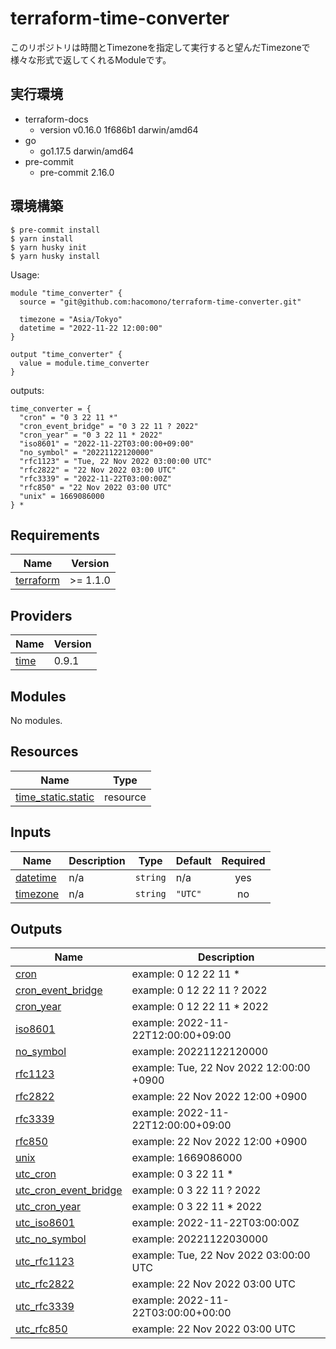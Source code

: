# terraform-time-converter

このリポジトリは時間とTimezoneを指定して実行すると望んだTimezoneで様々な形式で返してくれるModuleです。

## 実行環境
- terraform-docs
  - version v0.16.0 1f686b1 darwin/amd64
- go
  - go1.17.5 darwin/amd64
- pre-commit
  - pre-commit 2.16.0

## 環境構築

```
$ pre-commit install
$ yarn install
$ yarn husky init
$ yarn husky install
```

<!-- BEGINNING OF PRE-COMMIT-TERRAFORM DOCS HOOK -->
Usage:

```
module "time_converter" {
  source = "git@github.com:hacomono/terraform-time-converter.git"

  timezone = "Asia/Tokyo"
  datetime = "2022-11-22 12:00:00"
}

output "time_converter" {
  value = module.time_converter
}
```
outputs:
```
time_converter = {
  "cron" = "0 3 22 11 *"
  "cron_event_bridge" = "0 3 22 11 ? 2022"
  "cron_year" = "0 3 22 11 * 2022"
  "iso8601" = "2022-11-22T03:00:00+09:00"
  "no_symbol" = "20221122120000"
  "rfc1123" = "Tue, 22 Nov 2022 03:00:00 UTC"
  "rfc2822" = "22 Nov 2022 03:00 UTC"
  "rfc3339" = "2022-11-22T03:00:00Z"
  "rfc850" = "22 Nov 2022 03:00 UTC"
  "unix" = 1669086000
} *
```

## Requirements

| Name | Version |
|------|---------|
| <a name="requirement_terraform"></a> [terraform](#requirement\_terraform) | >= 1.1.0 |

## Providers

| Name | Version |
|------|---------|
| <a name="provider_time"></a> [time](#provider\_time) | 0.9.1 |

## Modules

No modules.

## Resources

| Name | Type |
|------|------|
| [time_static.static](https://registry.terraform.io/providers/hashicorp/time/latest/docs/resources/static) | resource |

## Inputs

| Name | Description | Type | Default | Required |
|------|-------------|------|---------|:--------:|
| <a name="input_datetime"></a> [datetime](#input\_datetime) | n/a | `string` | n/a | yes |
| <a name="input_timezone"></a> [timezone](#input\_timezone) | n/a | `string` | `"UTC"` | no |

## Outputs

| Name | Description |
|------|-------------|
| <a name="output_cron"></a> [cron](#output\_cron) | example: 0 12 22 11 * |
| <a name="output_cron_event_bridge"></a> [cron\_event\_bridge](#output\_cron\_event\_bridge) | example: 0 12 22 11 ? 2022 |
| <a name="output_cron_year"></a> [cron\_year](#output\_cron\_year) | example: 0 12 22 11 * 2022 |
| <a name="output_iso8601"></a> [iso8601](#output\_iso8601) | example: 2022-11-22T12:00:00+09:00 |
| <a name="output_no_symbol"></a> [no\_symbol](#output\_no\_symbol) | example: 20221122120000 |
| <a name="output_rfc1123"></a> [rfc1123](#output\_rfc1123) | example: Tue, 22 Nov 2022 12:00:00 +0900 |
| <a name="output_rfc2822"></a> [rfc2822](#output\_rfc2822) | example: 22 Nov 2022 12:00 +0900 |
| <a name="output_rfc3339"></a> [rfc3339](#output\_rfc3339) | example: 2022-11-22T12:00:00+09:00 |
| <a name="output_rfc850"></a> [rfc850](#output\_rfc850) | example: 22 Nov 2022 12:00 +0900 |
| <a name="output_unix"></a> [unix](#output\_unix) | example: 1669086000 |
| <a name="output_utc_cron"></a> [utc\_cron](#output\_utc\_cron) | example: 0 3 22 11 * |
| <a name="output_utc_cron_event_bridge"></a> [utc\_cron\_event\_bridge](#output\_utc\_cron\_event\_bridge) | example: 0 3 22 11 ? 2022 |
| <a name="output_utc_cron_year"></a> [utc\_cron\_year](#output\_utc\_cron\_year) | example: 0 3 22 11 * 2022 |
| <a name="output_utc_iso8601"></a> [utc\_iso8601](#output\_utc\_iso8601) | example: 2022-11-22T03:00:00Z |
| <a name="output_utc_no_symbol"></a> [utc\_no\_symbol](#output\_utc\_no\_symbol) | example: 20221122030000 |
| <a name="output_utc_rfc1123"></a> [utc\_rfc1123](#output\_utc\_rfc1123) | example: Tue, 22 Nov 2022 03:00:00 UTC |
| <a name="output_utc_rfc2822"></a> [utc\_rfc2822](#output\_utc\_rfc2822) | example: 22 Nov 2022 03:00 UTC |
| <a name="output_utc_rfc3339"></a> [utc\_rfc3339](#output\_utc\_rfc3339) | example: 2022-11-22T03:00:00+00:00 |
| <a name="output_utc_rfc850"></a> [utc\_rfc850](#output\_utc\_rfc850) | example: 22 Nov 2022 03:00 UTC |
<!-- END OF PRE-COMMIT-TERRAFORM DOCS HOOK -->
